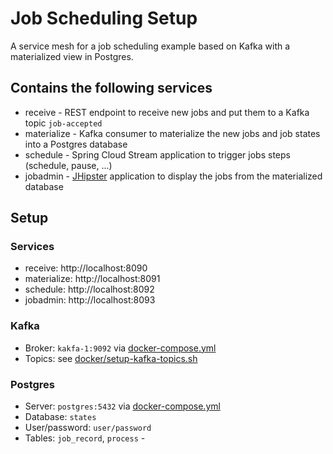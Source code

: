 # Job Scheduling Setup

A service mesh for a job scheduling example based on Kafka with a materialized view in Postgres.

## Contains the following services

- receive - REST endpoint to receive new jobs and put them to a Kafka topic `job-accepted`
- materialize - Kafka consumer to materialize the new jobs and job states into a Postgres database
- schedule - Spring Cloud Stream application to trigger jobs steps (schedule, pause, ...)
- jobadmin - [JHipster](https://www.jhipster.tech/) application to display the jobs from the materialized database

## Setup

### Services

- receive: http://localhost:8090
- materialize: http://localhost:8091
- schedule: http://localhost:8092
- jobadmin: http://localhost:8093

### Kafka

- Broker: `kakfa-1:9092` via [docker-compose.yml](docker/docker-compose.yml)
- Topics: see [docker/setup-kafka-topics.sh](docker/setup-kafka-topics.sh)

### Postgres

- Server: `postgres:5432` via [docker-compose.yml](docker/docker-compose.yml)
- Database: `states`
- User/password: `user/password`
- Tables: `job_record`, `process` - 